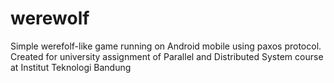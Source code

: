 # werewolf
Simple werefolf-like game running on Android mobile using paxos protocol. Created for university assignment of Parallel and Distributed System course at Institut Teknologi Bandung